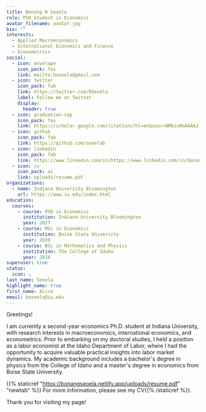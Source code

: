 ```yaml
---
title: Bonang N Seoela
role: PhD Student in Economics
avatar_filename: avatar.jpg
bio: ""
interests:
  - Applied Macroeconomics
  - International Economics and Finance
  - Econometrics
social:
  - icon: envelope
    icon_pack: fas
    link: mailto:bseoela@gmail.com
  - icon: twitter
    icon_pack: fab
    link: https://twitter.com/BSeoela
    label: Follow me on Twitter
    display:
      header: true
  - icon: graduation-cap
    icon_pack: fas
    link: https://scholar.google.com/citations?hl=en&user=NMkzvMoAAAAJ
  - icon: github
    icon_pack: fab
    link: https://github.com/seoelab
  - icon: linkedin
    icon_pack: fab
    link: https://www.linkedin.com/in/https://www.linkedin.com/in/bonang-seoela-2a207794/
  - icon: cv
    icon_pack: ai
    link: uploads/resume.pdf
organizations:
  - name: Indiana University Bloomington
    url: https://www.iu.edu/index.html
education:
  courses:
    - course: PhD in Economics
      institution: Indiana University Bloomington
      year: 2027
    - course: MSc in Economics
      institution: Boise State University
      year: 2020
    - course: BSc in Mathematics and Physics
      institution: The College of Idaho
      year: 2018
superuser: true
status:
  icon: ☕️
last_name: Seoela
highlight_name: true
first_name: Alice
email: bseoela@iu.edu
---
```

Greetings!

I am currently a second-year economics Ph.D. student at Indiana University, with research interests in macroeconomics, international economics, and econometrics. Prior to embarking on my doctoral studies, I held a position as a labor economist at the Idaho Department of Labor, where I had the opportunity to acquire valuable practical insights into labor market dynamics. My academic background includes a bachelor's degree in physics from the College of Idaho and a master's degree in economics from Boise State University.

{{% staticref "https://bonangseoela.netlify.app/uploads/resume.pdf" "newtab" %}} For more information, please see my CV{{% /staticref %}}.

Thank you for visiting my page!